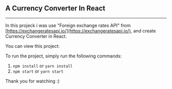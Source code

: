 ## A Currency Converter In React

---

In this projeck i was use "Foreign exchange rates API" from [https://exchangeratesapi.io/](https://exchangeratesapi.io/), and create Currency Converter in React.

You can view this project:

To run the project, simply run the following commands:

1. `npm install` or `yarn install`
2. `npm start` or `yarn start`

Thank you for watching :)
